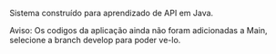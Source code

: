 Sistema construído para aprendizado de API em Java.

Aviso: Os codigos da aplicação ainda não foram adicionadas a Main, selecione a branch develop para poder ve-lo.
